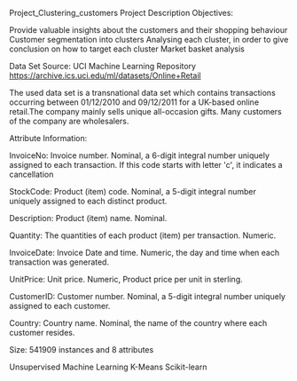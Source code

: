 Project_Clustering_customers
Project Description
Objectives:

Provide valuable insights about the customers and their shopping behaviour
Customer segmentation into clusters
Analysing each cluster, in order to give conclusion on how to target each cluster
Market basket analysis

Data Set
Source: UCI Machine Learning Repository https://archive.ics.uci.edu/ml/datasets/Online+Retail

The used data set is a transnational data set which contains transactions occurring between 01/12/2010 and 09/12/2011 for a UK-based online retail.The company mainly sells unique all-occasion gifts. Many customers of the company are wholesalers.

Attribute Information:

InvoiceNo: Invoice number. Nominal, a 6-digit integral number uniquely assigned to each transaction. If this code starts with letter 'c', it indicates a cancellation

StockCode: Product (item) code. Nominal, a 5-digit integral number uniquely assigned to each distinct product.

Description: Product (item) name. Nominal.

Quantity: The quantities of each product (item) per transaction. Numeric.

InvoiceDate: Invoice Date and time. Numeric, the day and time when each transaction was generated.

UnitPrice: Unit price. Numeric, Product price per unit in sterling.

CustomerID: Customer number. Nominal, a 5-digit integral number uniquely assigned to each customer.

Country: Country name. Nominal, the name of the country where each customer resides.

Size: 541909 instances and 8 attributes

Unsupervised Machine Learning
K-Means
Scikit-learn
